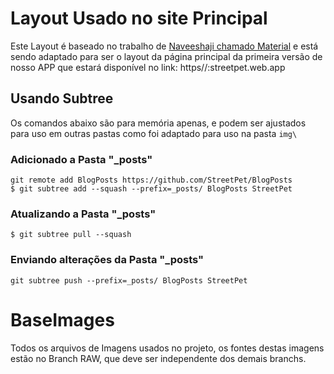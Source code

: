 Layout Usado no site Principal
==============================

Este Layout é baseado no trabalho de [Naveeshaji chamado Material](http://naveenshaji.github.io/material) e está sendo adaptado para ser o layout da página principal da primeira versão de nosso APP que estará disponível no link: https//:streetpet.web.app

## Usando Subtree

Os comandos abaixo são para memória apenas, e podem ser ajustados para uso em outras pastas como foi adaptado para uso na pasta `img\`

### Adicionado a Pasta "_posts"

```
git remote add BlogPosts https://github.com/StreetPet/BlogPosts
$ git subtree add --squash --prefix=_posts/ BlogPosts StreetPet
```

### Atualizando a Pasta "_posts"

```
$ git subtree pull --squash 
```

### Enviando alterações da Pasta "_posts"


```
git subtree push --prefix=_posts/ BlogPosts StreetPet
```

# BaseImages

Todos os arquivos de Imagens usados no projeto, os fontes destas imagens estão no Branch RAW, que deve ser independente dos demais branchs.
